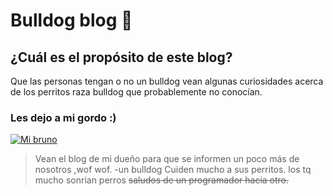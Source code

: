 # Bulldog blog   🐶
## ¿Cuál es el propósito de este blog?
Que las personas tengan o no un bulldog vean algunas curiosidades acerca de los perritos raza bulldog que probablemente no conocían.
### Les dejo a mi gordo :)
[![Mi bruno](https://scontent.fuio21-1.fna.fbcdn.net/v/t1.0-9/1239559_299452786864462_1341235710_n.jpg?_nc_cat=105&_nc_sid=19026a&_nc_eui2=AeHNjYXgtfFJu8LJDt-S6tyGE_tIFxGZMx0T-0gXEZkzHW_lU9FI18hnJ8MKioCy_uiGslQxAbGIJkidsQ3i4o1u&_nc_ohc=xRlYNL-RahkAX8Mzx5O&_nc_ht=scontent.fuio21-1.fna&oh=04c6ead406cea314a49e1875b8b6488c&oe=5FA51E17 "Mi bruno")](http://www.facebook.com/photo.php?fbid=299452786864462&set=t.100003992297198&type=3 "Mi bruno")

>Vean el blog de mi dueño para que se informen un poco más de nosotros ,wof wof.
>-un bulldog
>Cuiden mucho a sus perritos.
>los tq mucho
>sonrian perros 
~~saludos de un programador hacia otro.~~
